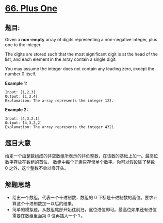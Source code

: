 # [66. Plus One](https://leetcode.com/problems/plus-one/)


## 题目:

Given a **non-empty** array of digits representing a non-negative integer, plus one to the integer.

The digits are stored such that the most significant digit is at the head of the list, and each element in the array contain a single digit.

You may assume the integer does not contain any leading zero, except the number 0 itself.

**Example 1:**

    Input: [1,2,3]
    Output: [1,2,4]
    Explanation: The array represents the integer 123.

**Example 2:**

    Input: [4,3,2,1]
    Output: [4,3,2,2]
    Explanation: The array represents the integer 4321.


## 题目大意


给定一个由整数组成的非空数组所表示的非负整数，在该数的基础上加一。最高位数字存放在数组的首位， 数组中每个元素只存储单个数字。你可以假设除了整数 0 之外，这个整数不会以零开头。



## 解题思路

- 给出一个数组，代表一个十进制数，数组的 0 下标是十进制数的高位。要求计算这个十进制数加一以后的结果。
- 简单的模拟题。从数组尾部开始往前扫，逐位进位即可。最高位如果还有进位需要在数组里面第 0 位再插入一个 1 。
